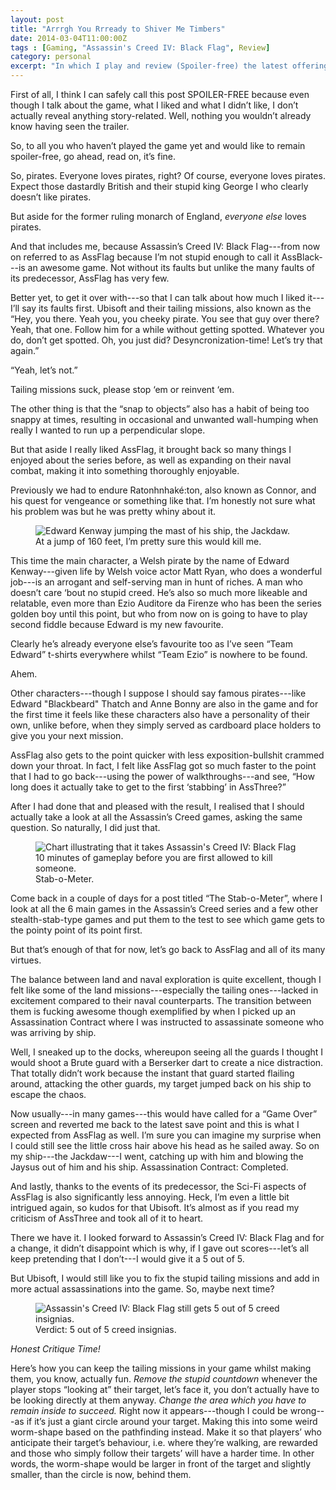 ```yaml
---
layout: post
title: "Arrrgh You Rrready to Shiver Me Timbers"
date: 2014-03-04T11:00:00Z
tags : [Gaming, "Assassin's Creed IV: Black Flag", Review]
category: personal
excerpt: "In which I play and review (Spoiler-free) the latest offering from Ubisoft in the Assassin's Creed -series, Black Flag. Where being a dirty pirate is the greatest fun you can have this month."
---
```

First of all, I think I can safely call this post SPOILER-FREE because even though I talk about the game, what I liked and what I didn’t like, I don’t actually reveal anything story-related. Well, nothing you wouldn’t already know having seen the trailer.

So, to all you who haven’t played the game yet and would like to remain spoiler-free, go ahead, read on, it’s fine.

So, pirates. Everyone loves pirates, right? Of course, everyone loves pirates. Expect those dastardly British and their stupid king George I who clearly doesn’t like pirates.

But aside for the former ruling monarch of England, *everyone else* loves pirates.

And that includes me, because Assassin’s Creed IV: Black Flag---from now on referred to as AssFlag because I’m not stupid enough to call it AssBlack---is an awesome game. Not without its faults but unlike the many faults of its predecessor, AssFlag has very few.

Better yet, to get it over with---so that I can talk about how much I liked it---I’ll say its faults first. Ubisoft and their tailing missions, also known as the “Hey, you there. Yeah you, you cheeky pirate. You see that guy over there? Yeah, that one. Follow him for a while without getting spotted. Whatever you do, don’t get spotted. Oh, you just did? Desyncronization-time! Let’s try that again.”

“Yeah, let’s not.”

Tailing missions suck, please stop ‘em or reinvent ‘em.

The other thing is that the “snap to objects” also has a habit of being too snappy at times, resulting in occasional and unwanted wall-humping when really I wanted to run up a perpendicular slope.

But that aside I really liked AssFlag, it brought back so many things I enjoyed about the series before, as well as expanding on their naval combat, making it into something thoroughly enjoyable.

Previously we had to endure Ratonhnhaké:ton, also known as Connor, and his quest for vengeance or something like that. I’m honestly not sure what his problem was but he was pretty whiny about it.

<figure>
	<img class="js-lazy-load" data-original="/assets/posts/2014/march/arrrgh-you-ready-to-shiver-me-timbers/assassins-creed-4-black-flag-leap-of-faith.jpg" alt="Edward Kenway jumping the mast of his ship, the Jackdaw.">
	<figcaption>At a jump of 160 feet, I’m pretty sure this would kill me.</figcaption>
</figure>

This time the main character, a Welsh pirate by the name of Edward Kenway---given life by Welsh voice actor Matt Ryan, who does a wonderful job---is an arrogant and self-serving man in hunt of riches. A man who doesn’t care ‘bout no stupid creed. He’s also so much more likeable and relatable, even more than Ezio Auditore da Firenze who has been the series golden boy until this point, but who from now on is going to have to play second fiddle because Edward is my new favourite.

Clearly he’s already everyone else’s favourite too as I’ve seen “Team Edward” t-shirts everywhere whilst “Team Ezio” is nowhere to be found.

Ahem.

Other characters---though I suppose I should say famous pirates---like Edward "Blackbeard" Thatch and Anne Bonny are also in the game and for the first time it feels like these characters also have a personality of their own, unlike before, when they simply served as cardboard place holders to give you your next mission.

AssFlag also gets to the point quicker with less exposition-bullshit crammed down your throat. In fact, I felt like AssFlag got so much faster to the point that I had to go back---using the power of walkthroughs---and see, “How long does it actually take to get to the first ‘stabbing’ in AssThree?”

After I had done that and pleased with the result, I realised that I should actually take a look at all the Assassin’s Creed games, asking the same question. So naturally, I did just that.

<figure>
	<img class="js-lazy-load" data-original="/assets/posts/2014/march/arrrgh-you-ready-to-shiver-me-timbers/assassins-creed-4-black-flag-stab-o-meter-rating.jpg" alt="Chart illustrating that it takes Assassin's Creed IV: Black Flag 10 minutes of gameplay before you are first allowed to kill someone.">
	<figcaption>Stab-o-Meter.</figcaption>
</figure>

Come back in a couple of days for a post titled “The Stab-o-Meter”, where I look at all the 6 main games in the Assassin’s Creed series and a few other stealth-stab-type games and put them to the test to see which game gets to the pointy point of its point first.

But that’s enough of that for now, let’s go back to AssFlag and all of its many virtues.

The balance between land and naval exploration is quite excellent, though I felt like some of the land missions---especially the tailing ones---lacked in excitement compared to their naval counterparts. The transition between them is fucking awesome though exemplified by when I picked up an Assassination Contract where I was instructed to assassinate someone who was arriving by ship.

Well, I sneaked up to the docks, whereupon seeing all the guards I thought I would shoot a Brute guard with a Berserker dart to create a nice distraction. That totally didn’t work because the instant that guard started flailing around, attacking the other guards, my target jumped back on his ship to escape the chaos.

Now usually---in many games---this would have called for a “Game Over” screen and reverted me back to the latest save point and this is what I expected from AssFlag as well. I’m sure you can imagine my surprise when I could still see the little cross hair above his head as he sailed away. So on my ship---the Jackdaw---I went, catching up with him and blowing the Jaysus out of him and his ship. Assassination Contract: Completed.

And lastly, thanks to the events of its predecessor, the Sci-Fi aspects of AssFlag is also significantly less annoying. Heck, I’m even a little bit intrigued again, so kudos for that Ubisoft. It’s almost as if you read my criticism of AssThree and took all of it to heart.

There we have it. I looked forward to Assassin’s Creed IV: Black Flag and for a change, it didn’t disappoint which is why, if I gave out scores---let’s all keep pretending that I don’t---I would give it a 5 out of 5.

But Ubisoft, I would still like you to fix the stupid tailing missions and add in more actual assassinations into the game. So, maybe next time?

<figure>
	<img class="js-lazy-load" data-original="/assets/posts/2014/march/arrrgh-you-ready-to-shiver-me-timbers/assassins-creed-4-black-flag-5-out-of-5-creed-insignias.jpg" alt="Assassin's Creed IV: Black Flag still gets 5 out of 5 creed insignias.">
	<figcaption>Verdict: 5 out of 5 creed insignias.</figcaption>
</figure>

*Honest Critique Time!*

Here’s how you can keep the tailing missions in your game whilst making them, you know, actually fun. *Remove the stupid countdown* whenever the player stops “looking at” their target, let’s face it, you don’t actually have to be looking directly at them anyway. *Change the area which you have to remain inside to succeed.* Right now it appears---though I could be wrong---as if it’s just a giant circle around your target. Making this into some weird worm-shape based on the pathfinding instead. Make it so that players’ who anticipate their target’s behaviour, i.e. where they’re walking, are rewarded and those who simply follow their targets’ will have a harder time. In other words, the worm-shape would be larger in front of the target and slightly smaller, than the circle is now, behind them. 